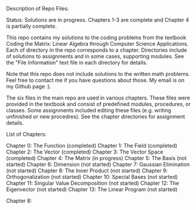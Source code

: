 Description of Repo Files:

Status: Solutions are in progress. Chapters 1-3 are complete and Chapter 4 is partially complete.

This repo contains my solutions to the coding problems from the textbook Coding the Matrix: Linear Algebra through Computer Science 
Applications. Each of directory in the repo corresponds to a chapter. Directories include of solutions to assignments and in some
cases, supporting modules. See the "File Information" text file in each directory for details.

Note that this repo does not include solutions to the written math problems. Feel free to contact me if you have questions about those.
My email is on my Github page :).

The six files in the main repo are used in various chapters. These files were provided in the textbook and consist of predefined 
modules, procedures, or classes. Some assignments included editing these files (e.g. writing unfinished or new procedres). See the 
chapter directories for assignment details.

List of Chapters:

Chapter 0: The Function (completed)
Chapter 1: The Field (completed)
Chapter 2: The Vector (completed)
Chapter 3: The Vector Space (completed)
Chapter 4: The Matrix (in progress)
Chapter 5: The Basis (not started)
Chapter 6: Dimension (not started)
Chapter 7: Gaussian Elimination (not started)
Chapter 8: The Inner Product (not started)
Chapter 9: Orthogonalization (not started)
Chapter 10: Special Bases (not started)
Chapter 11: Singular Value Decomposition (not started)
Chapter 12: The Eigenvector (not started)
Chapter 13: The Linear Program (not started)



Chapter 8:
